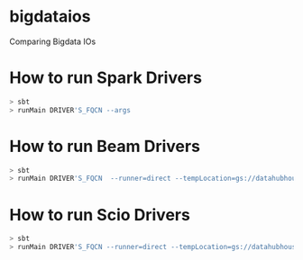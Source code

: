 # bigdataios
Comparing Bigdata IOs

# How to run Spark Drivers
```bash
> sbt
> runMain DRIVER'S_FQCN --args
```

# How to run Beam Drivers
```bash
> sbt
> runMain DRIVER'S_FQCN  --runner=direct --tempLocation=gs://datahubhouse/temp
```

# How to run Scio Drivers
```bash
> sbt
> runMain DRIVER'S_FQCN --runner=direct --tempLocation=gs://datahubhouse/temp
```